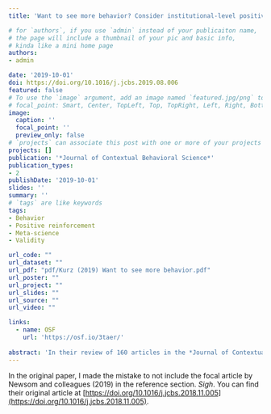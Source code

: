 ```yaml
---
title: 'Want to see more behavior? Consider institutional-level positive reinforcement'

# for `authors`, if you use `admin` instead of your publicaiton name,
# the page will include a thumbnail of your pic and basic info,
# kinda like a mini home page
authors:
- admin

date: '2019-10-01'
doi: https://doi.org/10.1016/j.jcbs.2019.08.006
featured: false
# To use the `image` argument, add an image named `featured.jpg/png` to your page's folder.
# focal_point: Smart, Center, TopLeft, Top, TopRight, Left, Right, BottomLeft, Bottom, BottomRight.
image:
  caption: ''
  focal_point: ''
  preview_only: false
# `projects` can associate this post with one or more of your projects
projects: []
publication: '*Journal of Contextual Behavioral Science*'
publication_types:
- 2
publishDate: '2019-10-01'
slides: ''
summary: ''
# `tags` are like keywords
tags:
- Behavior
- Positive reinforcement
- Meta-science
- Validity

url_code: ""
url_dataset: ""
url_pdf: "pdf/Kurz (2019) Want to see more behavior.pdf"
url_poster: ""
url_project: ""
url_slides: ""
url_source: ""
url_video: ""

links:
  - name: OSF
    url: 'https://osf.io/3taer/'
    
abstract: 'In their review of 160 articles in the *Journal of Contextual Behavioral Science* (*JCBS*), Newsome, Newsome, Fuller & Meyer (2019) argued prior *JCBS* authors have disproportionately relied on self-report measures to the neglect of more overt measures of behavior. I agree that increasing the frequency of more overt behavioral measures of behavior could potentially improve the quality of the scholarship within *JCBS*. To encourage these changes, we might consider a fuller analysis of the factors maintaining the status quo, and further discuss the practical ways we might reinforce the behaviors we desire among our fellow scientists. In this commentary, I offer several steps the leadership within *JCBS* and the Association for Contextual Behavioral Science (ACBS) might take to encourage these changes. With skillfully-applied positive reinforcement, we might use our science to improve our science.'
---
```


In the original paper, I made the mistake to not include the focal article by Newsom and colleagues (2019) in the reference section. *Sigh*. You can find their original article at [https://doi.org/10.1016/j.jcbs.2018.11.005](https://doi.org/10.1016/j.jcbs.2018.11.005).
